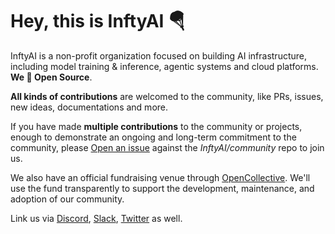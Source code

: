 # Hey, this is InftyAI 🪂

InftyAI is a non-profit organization focused on building AI infrastructure, including model training & inference, agentic systems and cloud platforms. **We 💙 Open Source**.

**All kinds of contributions** are welcomed to the community, like PRs, issues, new ideas, documentations and more.

If you have made **multiple contributions** to the community or projects, enough to demonstrate an ongoing and long-term commitment to the community, please [Open an issue](https://github.com/InftyAI/community/issues/new?assignees=&labels=kind%2Fdocumentation&projects=&template=membership.yaml&title=REQUEST%3A+New+membership+for+%3Cyour-GH-handle%3E) against the _InftyAI/community_ repo to join us.

We also have an official fundraising venue through [OpenCollective](https://opencollective.com/inftyai). We'll use the fund transparently to support the development, maintenance, and adoption of our community.

Link us via [Discord](https://discord.gg/UWnjUG6X8j
), [Slack](https://join.slack.com/t/inftyai/shared_invite/zt-3700res2c-_AuBGD3kixDJhzycFE6L5A), [Twitter](https://x.com/InftyAI) as well.
